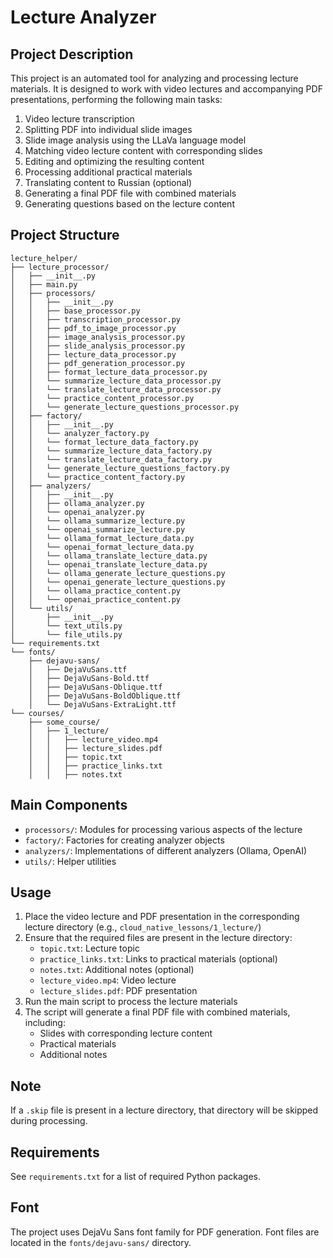 # Lecture Analyzer

## Project Description

This project is an automated tool for analyzing and processing lecture materials. It is designed to work with video lectures and accompanying PDF presentations, performing the following main tasks:

1. Video lecture transcription
2. Splitting PDF into individual slide images
3. Slide image analysis using the LLaVa language model
4. Matching video lecture content with corresponding slides
5. Editing and optimizing the resulting content
6. Processing additional practical materials
7. Translating content to Russian (optional)
8. Generating a final PDF file with combined materials
9. Generating questions based on the lecture content

## Project Structure

```
lecture_helper/
├── lecture_processor/
│   ├── __init__.py
│   ├── main.py
│   ├── processors/
│   │   ├── __init__.py
│   │   ├── base_processor.py
│   │   ├── transcription_processor.py
│   │   ├── pdf_to_image_processor.py
│   │   ├── image_analysis_processor.py
│   │   ├── slide_analysis_processor.py
│   │   ├── lecture_data_processor.py
│   │   ├── pdf_generation_processor.py
│   │   ├── format_lecture_data_processor.py
│   │   └── summarize_lecture_data_processor.py
│   │   └── translate_lecture_data_processor.py
│   │   └── practice_content_processor.py
│   │   └── generate_lecture_questions_processor.py
│   ├── factory/
│   │   ├── __init__.py
│   │   └── analyzer_factory.py
│   │   └── format_lecture_data_factory.py
│   │   └── summarize_lecture_data_factory.py
│   │   └── translate_lecture_data_factory.py
│   │   └── generate_lecture_questions_factory.py
│   │   └── practice_content_factory.py
│   ├── analyzers/
│   │   ├── __init__.py
│   │   ├── ollama_analyzer.py
│   │   └── openai_analyzer.py
│   │   └── ollama_summarize_lecture.py
│   │   └── openai_summarize_lecture.py
│   │   └── ollama_format_lecture_data.py
│   │   └── openai_format_lecture_data.py
│   │   └── ollama_translate_lecture_data.py
│   │   └── openai_translate_lecture_data.py
│   │   └── ollama_generate_lecture_questions.py
│   │   └── openai_generate_lecture_questions.py
│   │   └── ollama_practice_content.py
│   │   └── openai_practice_content.py
│   └── utils/
│       ├── __init__.py
│       └── text_utils.py
│       └── file_utils.py
└── requirements.txt
└── fonts/
    ├── dejavu-sans/
    │   ├── DejaVuSans.ttf
    │   ├── DejaVuSans-Bold.ttf
    │   ├── DejaVuSans-Oblique.ttf
    │   ├── DejaVuSans-BoldOblique.ttf
    │   └── DejaVuSans-ExtraLight.ttf
└── courses/
    ├── some_course/
    │   ├── 1_lecture/
    │   │   ├── lecture_video.mp4
    │   │   ├── lecture_slides.pdf
    │   │   ├── topic.txt
    │   │   ├── practice_links.txt
    │   │   ├── notes.txt
```

## Main Components

- `processors/`: Modules for processing various aspects of the lecture
- `factory/`: Factories for creating analyzer objects
- `analyzers/`: Implementations of different analyzers (Ollama, OpenAI)
- `utils/`: Helper utilities

## Usage

1. Place the video lecture and PDF presentation in the corresponding lecture directory (e.g., `cloud_native_lessons/1_lecture/`)
2. Ensure that the required files are present in the lecture directory:
   - `topic.txt`: Lecture topic
   - `practice_links.txt`: Links to practical materials (optional)
   - `notes.txt`: Additional notes (optional)
   - `lecture_video.mp4`: Video lecture
   - `lecture_slides.pdf`: PDF presentation
3. Run the main script to process the lecture materials
4. The script will generate a final PDF file with combined materials, including:
   - Slides with corresponding lecture content
   - Practical materials
   - Additional notes

## Note

If a `.skip` file is present in a lecture directory, that directory will be skipped during processing.

## Requirements

See `requirements.txt` for a list of required Python packages.

## Font

The project uses DejaVu Sans font family for PDF generation. Font files are located in the `fonts/dejavu-sans/` directory.
